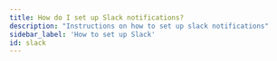 ```yaml
---
title: How do I set up Slack notifications?
description: "Instructions on how to set up slack notifications"
sidebar_label: 'How to set up Slack'
id: slack
---
```


<Snippet path="slack-notifications-config-steps" />
